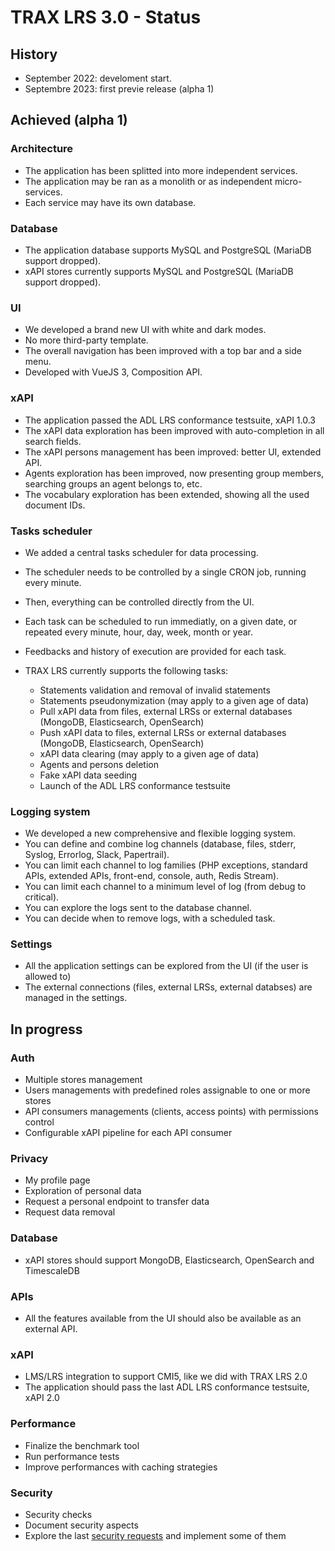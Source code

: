 # TRAX LRS 3.0 - Status

## History

- September 2022: develoment start.
- Septembre 2023: first previe release (alpha 1)

## Achieved (alpha 1)

### Architecture

- The application has been splitted into more independent services.
- The application may be ran as a monolith or as independent micro-services.
- Each service may have its own database.

### Database

- The application database supports MySQL and PostgreSQL (MariaDB support dropped).
- xAPI stores currently supports MySQL and PostgreSQL (MariaDB support dropped).

### UI

- We developed a brand new UI with white and dark modes.
- No more third-party template.
- The overall navigation has been improved with a top bar and a side menu.
- Developed with VueJS 3, Composition API.

### xAPI

- The application passed the ADL LRS conformance testsuite, xAPI 1.0.3 
- The xAPI data exploration has been improved with auto-completion in all search fields.
- The xAPI persons management has been improved: better UI, extended API.
- Agents exploration has been improved, now presenting group members, searching groups an agent belongs to, etc.
- The vocabulary exploration has been extended, showing all the used document IDs.

### Tasks scheduler

- We added a central tasks scheduler for data processing.
- The scheduler needs to be controlled by a single CRON job, running every minute.
- Then, everything can be controlled directly from the UI.
- Each task can be scheduled to run immediatly, on a given date, or repeated every minute, hour, day, week, month or year.
- Feedbacks and history of execution are provided for each task.

- TRAX LRS currently supports the following tasks:
    - Statements validation and removal of invalid statements
    - Statements pseudonymization (may apply to a given age of data)
    - Pull xAPI data from files, external LRSs or external databases (MongoDB, Elasticsearch, OpenSearch)
    - Push xAPI data to files, external LRSs or external databases (MongoDB, Elasticsearch, OpenSearch)
    - xAPI data clearing (may apply to a given age of data)
    - Agents and persons deletion
    - Fake xAPI data seeding
    - Launch of the ADL LRS conformance testsuite 

### Logging system

- We developed a new comprehensive and flexible logging system.
- You can define and combine log channels (database, files, stderr, Syslog, Errorlog, Slack, Papertrail).
- You can limit each channel to log families (PHP exceptions, standard APIs, extended APIs, front-end, console, auth, Redis Stream).
- You can limit each channel to a minimum level of log (from debug to critical).
- You can explore the logs sent to the database channel.
- You can decide when to remove logs, with a scheduled task.

### Settings

- All the application settings can be explored from the UI (if the user is allowed to)
- The external connections (files, external LRSs, external databses) are managed in the settings.

## In progress

### Auth

- Multiple stores management
- Users managements with predefined roles assignable to one or more stores
- API consumers managements (clients, access points) with permissions control
- Configurable xAPI pipeline for each API consumer

### Privacy

- My profile page
- Exploration of personal data
- Request a personal endpoint to transfer data
- Request data removal

### Database

- xAPI stores should support MongoDB, Elasticsearch, OpenSearch and TimescaleDB

### APIs

- All the features available from the UI should also be available as an external API.

### xAPI

- LMS/LRS integration to support CMI5, like we did with TRAX LRS 2.0
- The application should pass the last ADL LRS conformance testsuite, xAPI 2.0

### Performance

- Finalize the benchmark tool
- Run performance tests
- Improve performances with caching strategies

### Security

- Security checks
- Document security aspects
- Explore the last [security requests](security.md) and implement some of them

